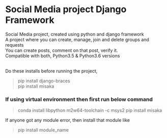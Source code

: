 # Social Media project Django Framework
Social Media project, created using python and django framework<br/>
A project where you can create, manage, join and delete groups and requests<br/>
You can create posts, comment on that post, verify it.<br/>
Compatible with both, Python3.5 & Python3.6 versions<br/><br/>

Do these installs before running the project,<br/>
>pip install django-braces<br/>
> pip install misaka
### If using virtual environment then first run below command
> conda install libpython m2w64-toolchain -c msys2
> pip install misaka

If anyone got any module error, then install that module like<br/>
> pip install module_name
